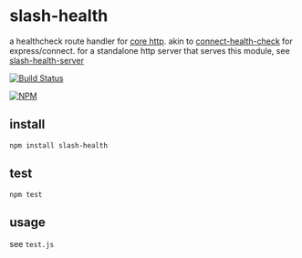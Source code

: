 # slash-health

a healthcheck route handler for [core http](http://nodejs.org/api/http.html). akin to [connect-health-check](http://npm.im/connect-health-check) for express/connect. for a standalone http server that serves this module, see [slash-health-server](http://npm.im/slash-health-server)

[![Build Status](https://travis-ci.org/tphummel/slash-health.png)](https://travis-ci.org/tphummel/slash-health)

[![NPM](https://nodei.co/npm/slash-health.png?downloads=true)](https://nodei.co/npm/slash-health/)

## install

    npm install slash-health

## test

    npm test

## usage

see `test.js`
